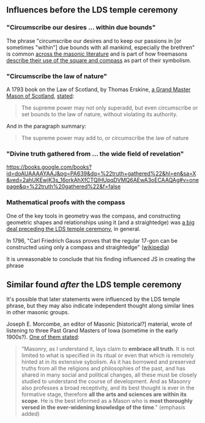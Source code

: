 
## Influences before the LDS temple ceremony

### "Circumscribe our desires ... within due bounds"

The phrase "circumscribe our desires and to keep our passions in [or sometimes "within"] due bounds with all mankind, especially the brethren" is common [across the masonic literature](https://duckduckgo.com/?t=lm&q=circumscribe+our+desires+and+to+keep+our+passions+in+due+bounds+with+all+mankind%2C+especially+the+brethren&ia=web) and is part of how freemasons [describe their use of the square and compass](https://www.masonic-lodge-of-education.com/square-and-compasses.html) as part of their symbolism.

### "Circumscribe the law of nature"

A 1793 book on the Law of Scotland, by Thomas Erskine, [a Grand Master Mason of Scotland](https://en.wikipedia.org/wiki/Thomas_Erskine,_Lord_Erskine), [stated](https://books.google.com/books?id=5IE18rpqPF4C&pg=PA7&dq=%22circumscribe%22&hl=en&sa=X&ved=2ahUKEwjhncCS7IrkAhXRHjQIHVHLCCIQ6AEwCHoECAIQAg#v=onepage&q=%22circumscribe%22&f=false):

> The supreme power may not only superadd, but even circumscribe or set bounds to the law of nature, without violating its authority.

And in the paragraph summary:

> The supreme power may add to, or circumscribe the law of nature

### "Divine truth gathered from ... the wide field of revelation"

https://books.google.com/books?id=doAUAAAAYAAJ&pg=PA639&dq=%22truth+gathered%22&hl=en&sa=X&ved=2ahUKEwjK3s_16orkAhXfCTQIHUpqDVMQ6AEwA3oECAAQAg#v=onepage&q=%22truth%20gathered%22&f=false

### Mathematical proofs with the compass

One of the key tools in geometry was the compass, and constructing geometric shapes and relationships using it (and a straightedge) was [a big deal preceding the LDS temple ceremony](https://en.wikipedia.org/wiki/Straightedge_and_compass_construction), in general.

In 1796, "Carl Friedrich Gauss proves that the regular 17-gon can be constructed using only a compass and straightedge" ([wikipedia](https://en.wikipedia.org/wiki/Timeline_of_geometry#18th_century))

It is unreasonable to conclude that his finding influenced JS in creating the phrase

## Similar found *after* the LDS temple ceremony

It's possible that later statements were influenced by the LDS temple phrase, but they may also indicate independent thought along similar lines in other masonic groups.

Joseph E. Morcombe, an editor of Masonic [historical?] material, wrote of listening to three Past Grand Masters of Iowa (sometime in the early 1900s?).  [One of them stated](https://archive.org/details/GouldRFALibraryOfFreemasonryVol51911_201705/page/n829):

> "Masonry, as I understand it, lays claim to **embrace all truth**.  It is not limited to what is specified in its ritual or even that which is remotely hinted at in its extensive sybolism.  As it has borrowed and preserved truths from all the religions and philosophies of the past, and has shared in many social and political changes, all these must be closely studied to understand the course of development.  And as Masonry also professes a broad receptivity, and its best thought is ever in the formative stage, therefore **all the arts and sciences are within its scope**.  He is the best informed as a Mason who is **most thoroughly versed in the ever-widening knowledge of the time**." (emphasis added)


